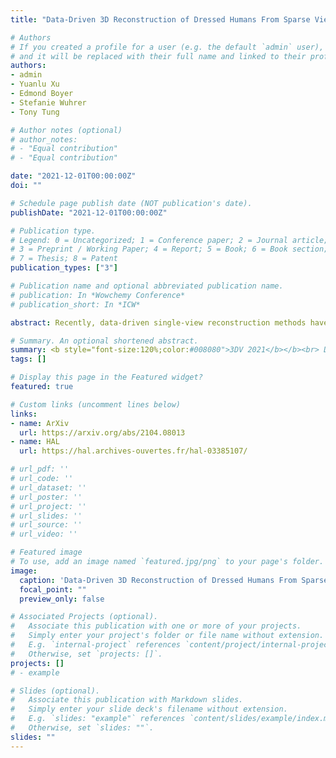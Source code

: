 ```yaml
---
title: "Data-Driven 3D Reconstruction of Dressed Humans From Sparse Views"

# Authors
# If you created a profile for a user (e.g. the default `admin` user), write the username (folder name) here 
# and it will be replaced with their full name and linked to their profile.
authors:
- admin
- Yuanlu Xu
- Edmond Boyer
- Stefanie Wuhrer
- Tony Tung

# Author notes (optional)
# author_notes:
# - "Equal contribution"
# - "Equal contribution"

date: "2021-12-01T00:00:00Z"
doi: ""

# Schedule page publish date (NOT publication's date).
publishDate: "2021-12-01T00:00:00Z"

# Publication type.
# Legend: 0 = Uncategorized; 1 = Conference paper; 2 = Journal article;
# 3 = Preprint / Working Paper; 4 = Report; 5 = Book; 6 = Book section;
# 7 = Thesis; 8 = Patent
publication_types: ["3"]

# Publication name and optional abbreviated publication name.
# publication: In *Wowchemy Conference*
# publication_short: In *ICW*

abstract: Recently, data-driven single-view reconstruction methods have shown great progress in modeling 3D dressed humans. However, such methods suffer heavily from depth ambiguities and occlusions inherent to single view inputs. In this paper, we address such issues by lifting the single-view input with additional views and investigate the best strategy to suitably exploit information from multiple views. We propose an end-to-end approach that learns an implicit 3D representation of dressed humans from sparse camera views. Specifically, we introduce two key components; first an attention-based fusion layer that learns to aggregate visual information from several viewpoints; second a mechanism that encodes local 3D patterns under the multi-view context. In the experiments, we show the proposed approach outperforms the state of the art on standard data both quantitatively and qualitatively. Additionally, we apply our method on real data acquired with a multi-camera platform and demonstrate our approach can obtain results comparable to multi-view stereo with dramatically less views

# Summary. An optional shortened abstract.
summary: <b style="font-size:120%;color:#008080">3DV 2021</b></b><br> Data-driven spatially consistent 3D reconstruction of dressed Humans from a few sparse views.
tags: []

# Display this page in the Featured widget?
featured: true

# Custom links (uncomment lines below)
links:
- name: ArXiv
  url: https://arxiv.org/abs/2104.08013
- name: HAL
  url: https://hal.archives-ouvertes.fr/hal-03385107/

# url_pdf: ''
# url_code: ''
# url_dataset: ''
# url_poster: ''
# url_project: ''
# url_slides: ''
# url_source: ''
# url_video: ''

# Featured image
# To use, add an image named `featured.jpg/png` to your page's folder. 
image:
  caption: 'Data-Driven 3D Reconstruction of Dressed Humans From Sparse Views.'
  focal_point: ""
  preview_only: false

# Associated Projects (optional).
#   Associate this publication with one or more of your projects.
#   Simply enter your project's folder or file name without extension.
#   E.g. `internal-project` references `content/project/internal-project/index.md`.
#   Otherwise, set `projects: []`.
projects: []
# - example

# Slides (optional).
#   Associate this publication with Markdown slides.
#   Simply enter your slide deck's filename without extension.
#   E.g. `slides: "example"` references `content/slides/example/index.md`.
#   Otherwise, set `slides: ""`.
slides: ""
---
```


<!-- {{% callout note %}}
Click the *Cite* button above to demo the feature to enable visitors to import publication metadata into their reference management software.
{{% /callout %}}

{{% callout note %}}
Create your slides in Markdown - click the *Slides* button to check out the example.
{{% /callout %}}

Supplementary notes can be added here, including [code, math, and images](https://wowchemy.com/docs/writing-markdown-latex/). -->
